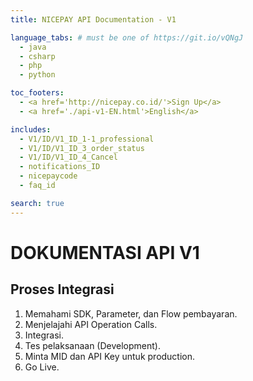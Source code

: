 ```yaml
---
title: NICEPAY API Documentation - V1

language_tabs: # must be one of https://git.io/vQNgJ
  - java
  - csharp
  - php
  - python

toc_footers:
  - <a href='http://nicepay.co.id/'>Sign Up</a>
  - <a href='./api-v1-EN.html'>English</a>

includes:
  - V1/ID/V1_ID_1-1_professional
  - V1/ID/V1_ID_3_order_status
  - V1/ID/V1_ID_4_Cancel
  - notifications_ID
  - nicepaycode
  - faq_id

search: true
---
```

# DOKUMENTASI API V1

## Proses Integrasi
<ol type="1">
  <li>Memahami SDK, Parameter, dan Flow pembayaran.</li>
  <li>Menjelajahi API Operation Calls.</li>
  <li>Integrasi.</li>
  <li>Tes pelaksanaan (Development).</li>
  <li>Minta MID dan API Key untuk production.</li>
  <li>Go Live.</li>
</ol>
